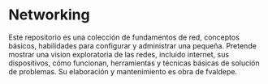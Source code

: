 # Networking
Este repositorio es una colección de fundamentos de red, conceptos básicos, habilidades para configurar y administrar una pequeña. Pretende mostrar una vision exploratoria de las redes, incluido internet, sus dispositivos, cómo funcionan, herramientas y técnicas básicas de solución de problemas. Su elaboración y mantenimiento es obra de fvaldepe.
